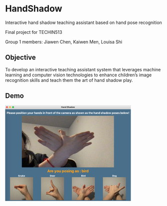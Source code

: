 # HandShadow
Interactive hand shadow teaching assistant based on hand pose recognition

Final project for TECHIN513

Group 1 members: Jiawen Chen, Kaiwen Men, Louisa Shi

## Objective

To develop an interactive teaching assistant system that leverages machine learning and computer vision technologies to enhance children’s image recognition skills and teach them the art of hand shadow play.

## Demo

<img src='demo.png' width=80%>
